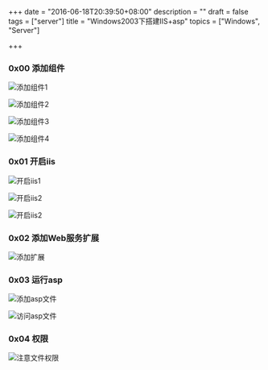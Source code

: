 +++
date = "2016-06-18T20:39:50+08:00"
description = ""
draft = false
tags = ["server"]
title = "Windows2003下搭建IIS+asp"
topics = ["Windows", "Server"]

+++

### 0x00 添加组件
![添加组件1](/img/post/add_component1.png)

![添加组件2](/img/post/add_component2.png)

![添加组件3](/img/post/add_component3.png)

![添加组件4](/img/post/add_component4.png)

### 0x01 开启iis
![开启iis1](/img/post/start_iis1.png)

![开启iis2](/img/post/start_iis2.png)

![开启iis2](/img/post/visit_iis_index.png)

### 0x02 添加Web服务扩展
![添加扩展](/img/post/add_ext.png)

### 0x03 运行asp
![添加asp文件](/img/post/add_iis_asp.png)

![访问asp文件](/img/post/visit_iis_asp.png)

### 0x04 权限
![注意文件权限](/img/post/iis_perm.png)